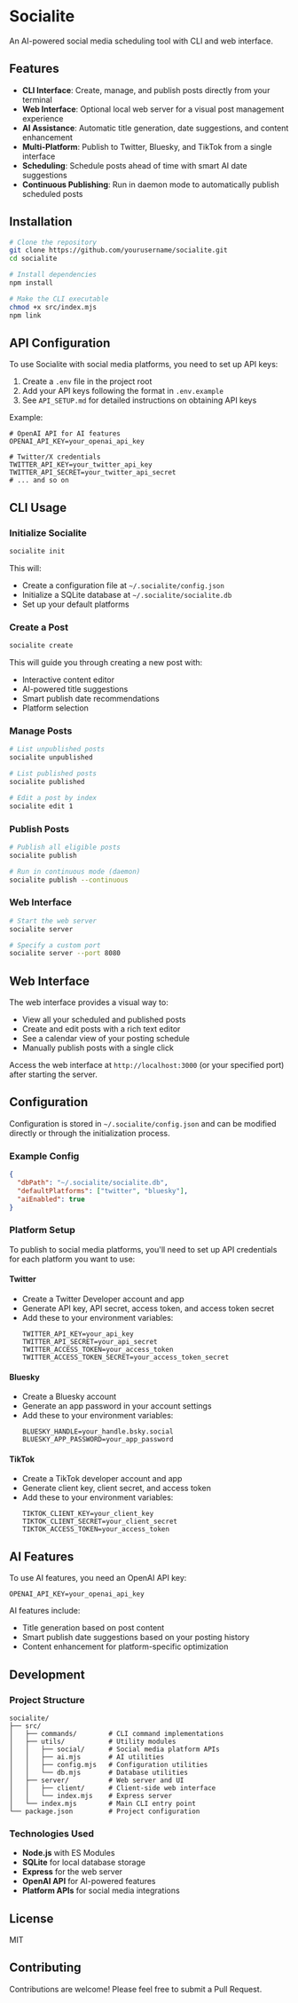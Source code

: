 # Socialite

An AI-powered social media scheduling tool with CLI and web interface.

## Features

- **CLI Interface**: Create, manage, and publish posts directly from your terminal
- **Web Interface**: Optional local web server for a visual post management experience
- **AI Assistance**: Automatic title generation, date suggestions, and content enhancement
- **Multi-Platform**: Publish to Twitter, Bluesky, and TikTok from a single interface
- **Scheduling**: Schedule posts ahead of time with smart AI date suggestions
- **Continuous Publishing**: Run in daemon mode to automatically publish scheduled posts

## Installation

```bash
# Clone the repository
git clone https://github.com/yourusername/socialite.git
cd socialite

# Install dependencies
npm install

# Make the CLI executable
chmod +x src/index.mjs
npm link
```

## API Configuration

To use Socialite with social media platforms, you need to set up API keys:

1. Create a `.env` file in the project root
2. Add your API keys following the format in `.env.example`
3. See `API_SETUP.md` for detailed instructions on obtaining API keys

Example:
```
# OpenAI API for AI features
OPENAI_API_KEY=your_openai_api_key

# Twitter/X credentials
TWITTER_API_KEY=your_twitter_api_key
TWITTER_API_SECRET=your_twitter_api_secret
# ... and so on
```

## CLI Usage

### Initialize Socialite

```bash
socialite init
```

This will:
- Create a configuration file at `~/.socialite/config.json`
- Initialize a SQLite database at `~/.socialite/socialite.db`
- Set up your default platforms

### Create a Post

```bash
socialite create
```

This will guide you through creating a new post with:
- Interactive content editor
- AI-powered title suggestions
- Smart publish date recommendations
- Platform selection

### Manage Posts

```bash
# List unpublished posts
socialite unpublished

# List published posts
socialite published

# Edit a post by index
socialite edit 1
```

### Publish Posts

```bash
# Publish all eligible posts
socialite publish

# Run in continuous mode (daemon)
socialite publish --continuous
```

### Web Interface

```bash
# Start the web server
socialite server

# Specify a custom port
socialite server --port 8080
```

## Web Interface

The web interface provides a visual way to:
- View all your scheduled and published posts
- Create and edit posts with a rich text editor
- See a calendar view of your posting schedule
- Manually publish posts with a single click

Access the web interface at `http://localhost:3000` (or your specified port) after starting the server.

## Configuration

Configuration is stored in `~/.socialite/config.json` and can be modified directly or through the initialization process.

### Example Config

```json
{
  "dbPath": "~/.socialite/socialite.db",
  "defaultPlatforms": ["twitter", "bluesky"],
  "aiEnabled": true
}
```

### Platform Setup

To publish to social media platforms, you'll need to set up API credentials for each platform you want to use:

#### Twitter
- Create a Twitter Developer account and app
- Generate API key, API secret, access token, and access token secret
- Add these to your environment variables:
  ```
  TWITTER_API_KEY=your_api_key
  TWITTER_API_SECRET=your_api_secret
  TWITTER_ACCESS_TOKEN=your_access_token
  TWITTER_ACCESS_TOKEN_SECRET=your_access_token_secret
  ```

#### Bluesky
- Create a Bluesky account
- Generate an app password in your account settings
- Add these to your environment variables:
  ```
  BLUESKY_HANDLE=your_handle.bsky.social
  BLUESKY_APP_PASSWORD=your_app_password
  ```

#### TikTok
- Create a TikTok developer account and app
- Generate client key, client secret, and access token
- Add these to your environment variables:
  ```
  TIKTOK_CLIENT_KEY=your_client_key
  TIKTOK_CLIENT_SECRET=your_client_secret
  TIKTOK_ACCESS_TOKEN=your_access_token
  ```

## AI Features

To use AI features, you need an OpenAI API key:

```
OPENAI_API_KEY=your_openai_api_key
```

AI features include:
- Title generation based on post content
- Smart publish date suggestions based on your posting history
- Content enhancement for platform-specific optimization

## Development

### Project Structure

```
socialite/
├── src/
│   ├── commands/        # CLI command implementations
│   ├── utils/           # Utility modules
│   │   ├── social/      # Social media platform APIs
│   │   ├── ai.mjs       # AI utilities
│   │   ├── config.mjs   # Configuration utilities
│   │   └── db.mjs       # Database utilities
│   ├── server/          # Web server and UI
│   │   ├── client/      # Client-side web interface
│   │   └── index.mjs    # Express server
│   └── index.mjs        # Main CLI entry point
└── package.json         # Project configuration
```

### Technologies Used

- **Node.js** with ES Modules
- **SQLite** for local database storage
- **Express** for the web server
- **OpenAI API** for AI-powered features
- **Platform APIs** for social media integrations

## License

MIT

## Contributing

Contributions are welcome! Please feel free to submit a Pull Request.
